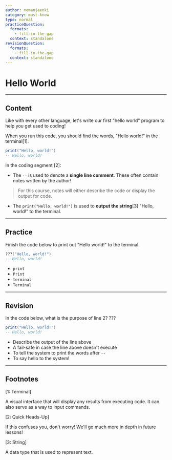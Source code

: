 ```yaml
---
author: nemanjaenki
category: must-know
type: normal
practiceQuestion:
  formats:
    - fill-in-the-gap
  context: standalone
revisionQuestion:
  formats:
    - fill-in-the-gap
  context: standalone
---
```


# Hello World

---
## Content

Like with every other language, let's write our first "hello world" program to help you get used to coding!

When you run this code, you should find the words, "Hello world!" in the terminal[1].

```lua
print("Hello, world!")
-- Hello, world!
```

In the coding segment [2]:

- The `--` is used to denote a **single line comment**. These often contain notes written by the author!

> For this course, notes will either describe the code or display the output for code.

- The `print("Hello, world!")` is used to **output the string**[3] "Hello, world!" to the terminal.

 
---

## Practice

Finish the code below to print out "Hello world!" to the terminal.

```lua
???("Hello, world!")
-- Hello, world!
```

- `print`
- `Print`
- `terminal`
- `Terminal`

---

## Revision

In the code below, what is the purpose of line 2? ???

```lua
print("Hello, world!")
-- Hello, world!
```

- Describe the output of the line above
- A fail-safe in case the line above doesn't execute
- To tell the system to print the words after `--`
- To say hello to the system!

---

## Footnotes

[1: Terminal]

A visual interface that will display any results from executing code. It can also serve as a way to input commands.

[2: Quick Heads-Up]

If this confuses you, don't worry! We'll go much more in depth in future lessons!

[3: String]

A data type that is used to represent text.